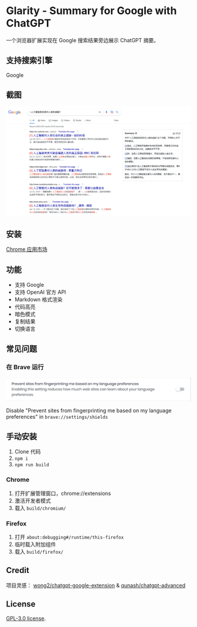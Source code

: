 # Glarity - Summary for Google with ChatGPT

一个浏览器扩展实现在 Google 搜索结果旁边展示 ChatGPT 摘要。

## 支持搜索引擎

Google

## 截图

![Screenshot](screenshots/extension-zh-CN.png?raw=true)

## 安装

[Chrome 应用市场](https://chrome.google.com/webstore/detail/summary-for-google-with-c/cmnlolelipjlhfkhpohphpedmkfbobjc)

## 功能

- 支持 Google
- 支持 OpenAI 官方 API
- Markdown 格式渲染
- 代码高亮
- 暗色模式
- 复制结果
- 切换语言

## 常见问题

### 在 Brave 运行

![Screenshot](screenshots/brave.png?raw=true)

Disable "Prevent sites from fingerprinting me based on my language preferences" in `brave://settings/shields`

## 手动安装

1. Clone 代码
2. `npm i`
3. `npm run build`

### Chrome

1. 打开扩展管理窗口，chrome://extensions
2. 激活开发者模式
3. 载入 `build/chromium/`

### Firefox

1. 打开 `about:debugging#/runtime/this-firefox`
2. 临时载入附加组件
3. 载入 `build/firefox/`

## Credit

项目灵感： [wong2/chatgpt-google-extension](https://github.com/wong2/chatgpt-google-extension) & [qunash/chatgpt-advanced](https://github.com/qunash/chatgpt-advanced)

## License

[GPL-3.0 license](LICENSE).
